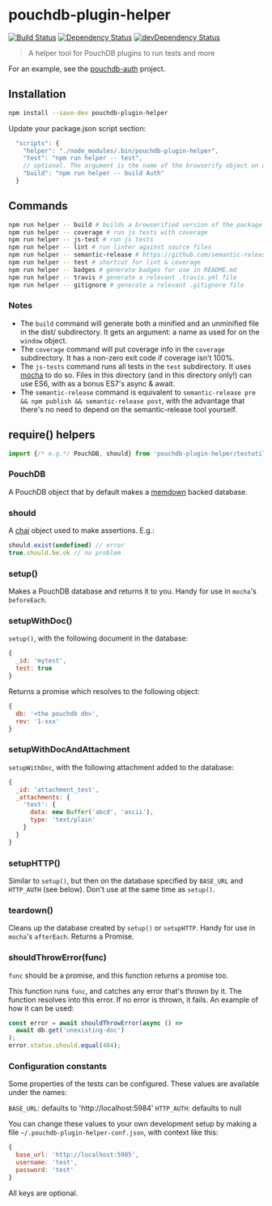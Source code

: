 pouchdb-plugin-helper
=====================

[![Build Status](https://travis-ci.org/pouchdb/pouchdb-plugin-helper.svg?branch=master)](https://travis-ci.org/pouchdb/pouchdb-plugin-helper)
[![Dependency Status](https://david-dm.org/pouchdb/pouchdb-plugin-helper.svg)](https://david-dm.org/pouchdb/pouchdb-plugin-helper)
[![devDependency Status](https://david-dm.org/pouchdb/pouchdb-plugin-helper/dev-status.svg)](https://david-dm.org/pouchdb/pouchdb-plugin-helper#info=devDependencies)

> A helper tool for PouchDB plugins to run tests and more

For an example, see the
[pouchdb-auth](https://github.com/pouchdb/pouchdb-auth) project.

Installation
------------

```bash
npm install --save-dev pouchdb-plugin-helper
```

Update your package.json script section:
```javascript
  "scripts": {
    "helper": "./node_modules/.bin/pouchdb-plugin-helper",
    "test": "npm run helper -- test",
    // optional. The argument is the name of the browserify object on window
    "build": "npm run helper -- build Auth"
  }
```

Commands
--------

```bash
npm run helper -- build # builds a browserified version of the package
npm run helper -- coverage # run js tests with coverage
npm run helper -- js-test # run js tests
npm run helper -- lint # run linter against source files
npm run helper -- semantic-release # https://github.com/semantic-release/semantic-release
npm run helper -- test # shortcut for lint & coverage
npm run helper -- badges # generate badges for use in README.md
npm run helper -- travis # generate a relevant .travis.yml file
npm run helper -- gitignore # generate a relevant .gitignore file
```

### Notes

- The ``build`` command will generate both a minified and an unminified
  file in the dist/ subdirectory. It gets an argument: a name as used for
  on the ``window`` object.
- The ``coverage`` command will put coverage info in the ``coverage``
  subdirectory. It has a non-zero exit code if coverage isn't 100%.
- The ``js-tests`` command runs all tests in the ``test`` subdirectory. It uses
  [mocha](https://mochajs.org/) to do so. Files in this directory (and in this
  directory only!) can use ES6, with as a bonus ES7's async & await.
- The ``semantic-release`` command is equivalent to
  ``semantic-release pre && npm publish && semantic-release post``, with
  the advantage that there's no need to depend on the semantic-release
  tool yourself.

require() helpers
-----------------

```javascript
import {/* e.g.*/ PouchDB, should} from 'pouchdb-plugin-helper/testutils');
```

### PouchDB
A PouchDB object that by default makes a
[memdown](https://github.com/Level/memdown) backed database.

### should
A [chai](http://chaijs.com/) object used to make assertions. E.g.:

```javascript
should.exist(undefined) // error
true.should.be.ok // no problem
```

### setup()
Makes a PouchDB database and returns it to you. Handy for use in ``mocha``'s
``beforeEach``.

### setupWithDoc()
``setup()``, with the following document in the database:
```javascript
{
  _id: 'mytest',
  test: true
}
```

Returns a promise which resolves to the following object:
```javascript
{
  db: '<the pouchdb db>',
  rev: '1-xxx'
}
```

### setupWithDocAndAttachment
``setupWithDoc``, with the following attachment added to the database:
```javascript
{
  _id: 'attachment_test',
  _attachments: {
    'text': {
      data: new Buffer('abcd', 'ascii'),
      type: 'text/plain'
    }
  }
}
```

### setupHTTP()
Similar to ``setup()``, but then on the database specified by ``BASE_URL`` and ``HTTP_AUTH`` (see below). Don't use at the same time as ``setup()``.

### teardown()
Cleans up the database created by ``setup()`` or ``setupHTTP``. Handy for use in ``mocha``'s
``afterEach``. Returns a Promise.

### shouldThrowError(func)
``func`` should be a promise, and this function returns a promise too.

This function runs ``func``, and catches any error that's thrown by it. The
function resolves into this error. If no error is thrown, it fails. An example
of how it can be used:

```javascript
const error = await shouldThrowError(async () =>
  await db.get('unexisting-doc')
);
error.status.should.equal(404);
```

### Configuration constants
Some properties of the tests can be configured. These values are available under
the names:

``BASE_URL``: defaults to 'http://localhost:5984'
``HTTP_AUTH``: defaults to null

You can change these values to your own development setup by making a file
``~/.pouchdb-plugin-helper-conf.json``, with context like this:

```javascript
{
  base_url: 'http://localhost:5985',
  username: 'test',
  password: 'test'
}
```

All keys are optional.

